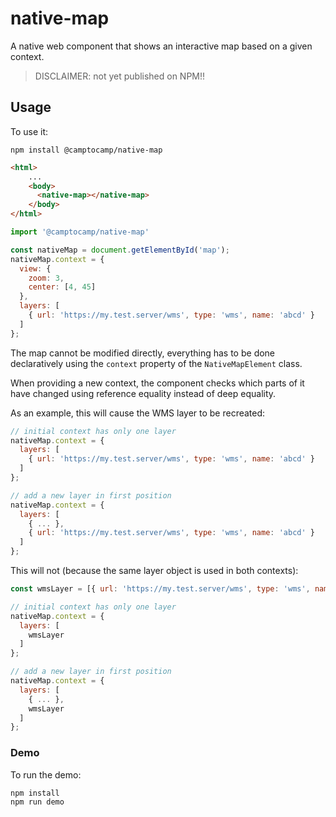 # native-map

A native web component that shows an interactive map based on a given context.

> DISCLAIMER: not yet published on NPM!!

## Usage

To use it:

```shell
npm install @camptocamp/native-map
```

```html
<html>
    ...
    <body>
      <native-map></native-map>
    </body>
</html>
```

```js
import '@camptocamp/native-map'

const nativeMap = document.getElementById('map');
nativeMap.context = {
  view: {
    zoom: 3,
    center: [4, 45]
  },
  layers: [
    { url: 'https://my.test.server/wms', type: 'wms', name: 'abcd' }
  ]
};
```

The map cannot be modified directly, everything has to be done declaratively using the `context` property of the
`NativeMapElement` class.

When providing a new context, the component checks which parts of it have changed using reference equality instead
of deep equality.

As an example, this will cause the WMS layer to be recreated:
```js
// initial context has only one layer
nativeMap.context = {
  layers: [
    { url: 'https://my.test.server/wms', type: 'wms', name: 'abcd' }
  ]
};

// add a new layer in first position
nativeMap.context = {
  layers: [
    { ... },
    { url: 'https://my.test.server/wms', type: 'wms', name: 'abcd' }
  ]
};
```

This will not (because the same layer object is used in both contexts):
```js
const wmsLayer = [{ url: 'https://my.test.server/wms', type: 'wms', name: 'abcd' }];

// initial context has only one layer
nativeMap.context = {
  layers: [
    wmsLayer
  ]
};

// add a new layer in first position
nativeMap.context = {
  layers: [
    { ... },
    wmsLayer
  ]
};
```

### Demo

To run the demo:
```shell
npm install
npm run demo
```
